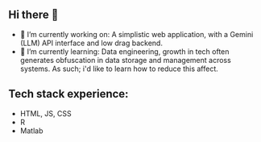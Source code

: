 ## Hi there 👋

- 🔭 I’m currently working on: A simplistic web application, with a Gemini (LLM) API interface and low drag backend. 
- 🌱 I’m currently learning: Data engineering, growth in tech often generates obfuscation in data storage and management across systems. As such; i'd like to learn how to reduce this affect.

## Tech stack experience:
- HTML, JS, CSS
- R
- Matlab

<!--
**cjwheatley88/cjwheatley88** is a ✨ _special_ ✨ repository because its `README.md` (this file) appears on your GitHub profile.

Here are some ideas to get you started:

- 🔭 I’m currently working on ...
- 🌱 I’m currently learning ...
- 👯 I’m looking to collaborate on ...
- 🤔 I’m looking for help with ...
- 💬 Ask me about ...
- 📫 How to reach me: ...
- 😄 Pronouns: ...
- ⚡ Fun fact: ...
-->
